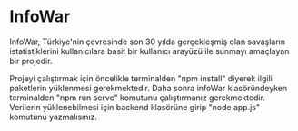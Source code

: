 # InfoWar

InfoWar, Türkiye'nin çevresinde son 30 yılda gerçekleşmiş olan savaşların istatistiklerini kullanıcılara basit bir kullanıcı arayüzü ile sunmayı amaçlayan bir projedir.

Projeyi çalıştırmak için öncelikle terminalden "npm install" diyerek ilgili paketlerin yüklenmesi gerekmektedir.
Daha sonra infoWar klasöründeyken terminalden "npm run serve" komutunu çalıştırmanız gerekmektedir.
Verilerin yüklenebilmesi için backend klasörüne girip "node app.js" komutunu yazmalısınız.

